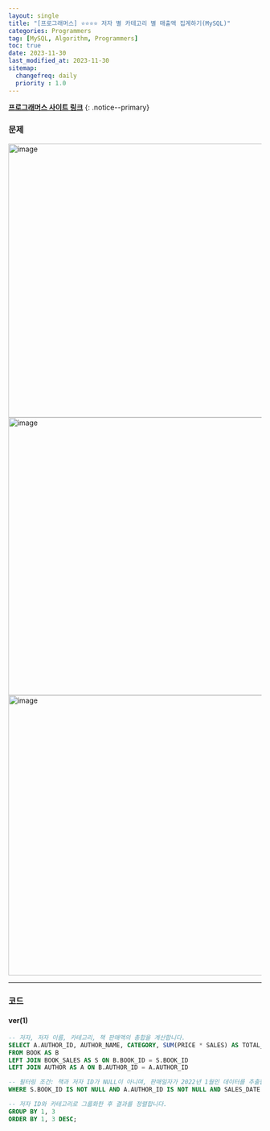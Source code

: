 ```yaml
---
layout: single
title: "[프로그래머스] ⭐⭐⭐⭐ 저자 별 카테고리 별 매출액 집계하기(MySQL)"
categories: Programmers
tag: [MySQL, Algorithm, Programmers]
toc: true
date: 2023-11-30
last_modified_at: 2023-11-30
sitemap:
  changefreq: daily
  priority : 1.0
---
```


**[프로그래머스 사이트 링크](<https://school.programmers.co.kr/learn/courses/30/lessons/144856>)**
{: .notice--primary}

### 문제

<img width="544" alt="image" src="https://github.com/mgskko/book/assets/100071667/3fe00368-ae64-4e25-9c10-8d42668fd980">

<img width="552" alt="image" src="https://github.com/mgskko/book/assets/100071667/9baa44be-c159-4787-8b6d-253299391e94">

<img width="557" alt="image" src="https://github.com/mgskko/book/assets/100071667/fc703c02-e373-4645-b2f5-081550cbb58d">

---

### 코드

#### ver(1)


```sql
-- 저자, 저자 이름, 카테고리, 책 판매액의 총합을 계산합니다.
SELECT A.AUTHOR_ID, AUTHOR_NAME, CATEGORY, SUM(PRICE * SALES) AS TOTAL_SALES
FROM BOOK AS B
LEFT JOIN BOOK_SALES AS S ON B.BOOK_ID = S.BOOK_ID
LEFT JOIN AUTHOR AS A ON B.AUTHOR_ID = A.AUTHOR_ID

-- 필터링 조건: 책과 저자 ID가 NULL이 아니며, 판매일자가 2022년 1월인 데이터를 추출합니다.
WHERE S.BOOK_ID IS NOT NULL AND A.AUTHOR_ID IS NOT NULL AND SALES_DATE LIKE "2022-01%"

-- 저자 ID와 카테고리로 그룹화한 후 결과를 정렬합니다.
GROUP BY 1, 3
ORDER BY 1, 3 DESC;
```